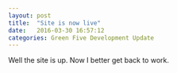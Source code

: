 ```yaml
---
layout: post
title:  "Site is now live"
date:   2016-03-30 16:57:12
categories: Green Five Development Update
---
```


Well the site is up. Now I better get back to work. 